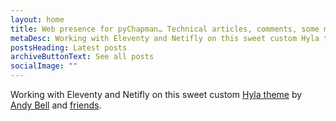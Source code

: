 ```yaml
---
layout: home
title: Web presence for pyChapman… Technical articles, comments, some musings.
metaDesc: Working with Eleventy and Netifly on this sweet custom Hyla theme by Andy Bell.
postsHeading: Latest posts
archiveButtonText: See all posts
socialImage: ""
---
```

Working with Eleventy and Netifly on this sweet custom [Hyla theme](https://hylia.website/) by [Andy Bell](https://twitter.com/hankchizljaw) and [friends](https://github.com/aarongustafson/hylia/graphs/contributors).